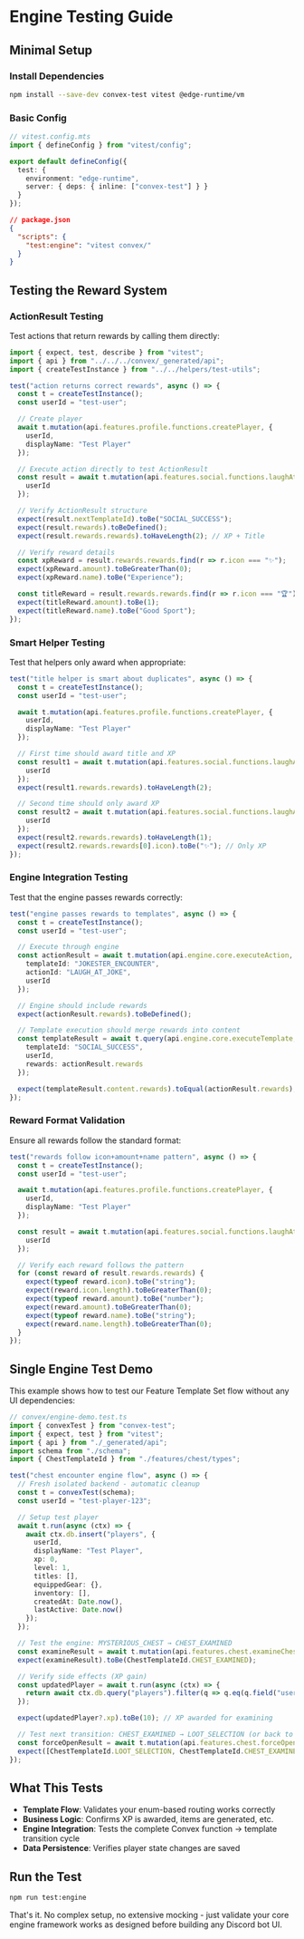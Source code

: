 # Engine Testing Guide

## Minimal Setup

### **Install Dependencies**
```bash
npm install --save-dev convex-test vitest @edge-runtime/vm
```

### **Basic Config**
```typescript
// vitest.config.mts
import { defineConfig } from "vitest/config";

export default defineConfig({
  test: {
    environment: "edge-runtime",
    server: { deps: { inline: ["convex-test"] } }
  }
});
```

```json
// package.json
{
  "scripts": {
    "test:engine": "vitest convex/"
  }
}
```

## Testing the Reward System

### **ActionResult Testing**
Test actions that return rewards by calling them directly:

```typescript
import { expect, test, describe } from "vitest";
import { api } from "../../../convex/_generated/api";
import { createTestInstance } from "../../helpers/test-utils";

test("action returns correct rewards", async () => {
  const t = createTestInstance();
  const userId = "test-user";

  // Create player
  await t.mutation(api.features.profile.functions.createPlayer, {
    userId,
    displayName: "Test Player"
  });

  // Execute action directly to test ActionResult
  const result = await t.mutation(api.features.social.functions.laughAtJoke, {
    userId
  });

  // Verify ActionResult structure
  expect(result.nextTemplateId).toBe("SOCIAL_SUCCESS");
  expect(result.rewards).toBeDefined();
  expect(result.rewards.rewards).toHaveLength(2); // XP + Title

  // Verify reward details
  const xpReward = result.rewards.rewards.find(r => r.icon === "✨");
  expect(xpReward.amount).toBeGreaterThan(0);
  expect(xpReward.name).toBe("Experience");

  const titleReward = result.rewards.rewards.find(r => r.icon === "🏆");
  expect(titleReward.amount).toBe(1);
  expect(titleReward.name).toBe("Good Sport");
});
```

### **Smart Helper Testing**
Test that helpers only award when appropriate:

```typescript
test("title helper is smart about duplicates", async () => {
  const t = createTestInstance();
  const userId = "test-user";

  await t.mutation(api.features.profile.functions.createPlayer, {
    userId,
    displayName: "Test Player"
  });

  // First time should award title and XP
  const result1 = await t.mutation(api.features.social.functions.laughAtJoke, {
    userId
  });
  expect(result1.rewards.rewards).toHaveLength(2);

  // Second time should only award XP
  const result2 = await t.mutation(api.features.social.functions.laughAtJoke, {
    userId
  });
  expect(result2.rewards.rewards).toHaveLength(1);
  expect(result2.rewards.rewards[0].icon).toBe("✨"); // Only XP
});
```

### **Engine Integration Testing**
Test that the engine passes rewards correctly:

```typescript
test("engine passes rewards to templates", async () => {
  const t = createTestInstance();
  const userId = "test-user";

  // Execute through engine
  const actionResult = await t.mutation(api.engine.core.executeAction, {
    templateId: "JOKESTER_ENCOUNTER",
    actionId: "LAUGH_AT_JOKE",
    userId
  });

  // Engine should include rewards
  expect(actionResult.rewards).toBeDefined();

  // Template execution should merge rewards into content
  const templateResult = await t.query(api.engine.core.executeTemplate, {
    templateId: "SOCIAL_SUCCESS",
    userId,
    rewards: actionResult.rewards
  });

  expect(templateResult.content.rewards).toEqual(actionResult.rewards);
});
```

### **Reward Format Validation**
Ensure all rewards follow the standard format:

```typescript
test("rewards follow icon+amount+name pattern", async () => {
  const t = createTestInstance();
  const userId = "test-user";

  await t.mutation(api.features.profile.functions.createPlayer, {
    userId,
    displayName: "Test Player"
  });

  const result = await t.mutation(api.features.social.functions.laughAtJoke, {
    userId
  });

  // Verify each reward follows the pattern
  for (const reward of result.rewards.rewards) {
    expect(typeof reward.icon).toBe("string");
    expect(reward.icon.length).toBeGreaterThan(0);
    expect(typeof reward.amount).toBe("number");
    expect(reward.amount).toBeGreaterThan(0);
    expect(typeof reward.name).toBe("string");
    expect(reward.name.length).toBeGreaterThan(0);
  }
});
```

## Single Engine Test Demo

This example shows how to test our Feature Template Set flow without any UI dependencies:

```typescript
// convex/engine-demo.test.ts
import { convexTest } from "convex-test";
import { expect, test } from "vitest";
import { api } from "./_generated/api";
import schema from "./schema";
import { ChestTemplateId } from "./features/chest/types";

test("chest encounter engine flow", async () => {
  // Fresh isolated backend - automatic cleanup
  const t = convexTest(schema);
  const userId = "test-player-123";

  // Setup test player
  await t.run(async (ctx) => {
    await ctx.db.insert("players", {
      userId,
      displayName: "Test Player",
      xp: 0,
      level: 1,
      titles: [],
      equippedGear: {},
      inventory: [],
      createdAt: Date.now(),
      lastActive: Date.now()
    });
  });

  // Test the engine: MYSTERIOUS_CHEST → CHEST_EXAMINED
  const examineResult = await t.mutation(api.features.chest.examineChest, { userId });
  expect(examineResult).toBe(ChestTemplateId.CHEST_EXAMINED);

  // Verify side effects (XP gain)
  const updatedPlayer = await t.run(async (ctx) => {
    return await ctx.db.query("players").filter(q => q.eq(q.field("userId"), userId)).first();
  });

  expect(updatedPlayer?.xp).toBe(10); // XP awarded for examining

  // Test next transition: CHEST_EXAMINED → LOOT_SELECTION (or back to examined)
  const forceOpenResult = await t.mutation(api.features.chest.forceOpenChest, { userId });
  expect([ChestTemplateId.LOOT_SELECTION, ChestTemplateId.CHEST_EXAMINED]).toContain(forceOpenResult);
});
```

## What This Tests

- **Template Flow**: Validates your enum-based routing works correctly
- **Business Logic**: Confirms XP is awarded, items are generated, etc.
- **Engine Integration**: Tests the complete Convex function → template transition cycle
- **Data Persistence**: Verifies player state changes are saved

## Run the Test

```bash
npm run test:engine
```

That's it. No complex setup, no extensive mocking - just validate your core engine framework works as designed before building any Discord bot UI.